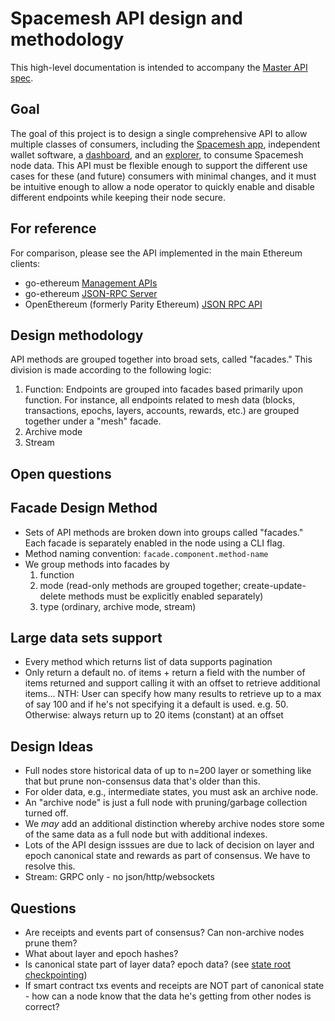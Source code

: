 # Spacemesh API design and methodology

This high-level documentation is intended to accompany the [Master API spec](https://docs.google.com/spreadsheets/d/1P89OVWdgJocPy0CGM43Ge7Sx_6dabCBEagaVQfOk9us/edit).

## Goal

The goal of this project is to design a single comprehensive API to allow multiple classes of consumers, including the [Spacemesh app](https://github.com/spacemeshos/smapp), independent wallet software, a [dashboard](https://github.com/spacemeshos/product/blob/master/dashboard.md), and an [explorer](https://github.com/spacemeshos/product/blob/master/resources/Explorer.pdf), to consume Spacemesh node data. This API must be flexible enough to support the different use cases for these (and future) consumers with minimal changes, and it must be intuitive enough to allow a node operator to quickly enable and disable different endpoints while keeping their node secure.

## For reference

For comparison, please see the API implemented in the main Ethereum clients:

- go-ethereum [Management APIs](https://github.com/ethereum/go-ethereum/wiki/Management-APIs)
- go-ethereum [JSON-RPC Server](https://geth.ethereum.org/docs/rpc/server)
- OpenEthereum (formerly Parity Ethereum) [JSON RPC API](https://wiki.parity.io/JSONRPC)

## Design methodology

API methods are grouped together into broad sets, called "facades." This division is made according to the following logic:

1. Function: Endpoints are grouped into facades based primarily upon function. For instance, all endpoints related to mesh data (blocks, transactions, epochs, layers, accounts, rewards, etc.) are grouped together under a "mesh" facade.
2. Archive mode
3. Stream

## Open questions

## Facade Design Method
- Sets of API methods are broken down into groups called "facades." Each facade is separately enabled in the node using a CLI flag.
- Method naming convention: `facade.component.method-name`
- We group methods into facades by
  1. function
  2. mode (read-only methods are grouped together; create-update-delete methods must be explicitly enabled separately)
  3. type (ordinary, archive mode, stream)

## Large data sets support
- Every method which returns list of data supports pagination
- Only return a default no. of items + return a field with the number of items returned and support calling it with an offset to retrieve additional items... NTH: User can specify how many results to retrieve up to a max of say 100 and if he's not specifying it a default is used. e.g. 50. Otherwise: always return up to 20 items (constant) at an offset

## Design Ideas
- Full nodes store historical data of up to n=200 layer or something like that but prune non-consensus data that's older than this.
- For older data, e.g., intermediate states, you must ask an archive node.
- An "archive node" is just a full node with pruning/garbage collection turned off.
- We *may* add an additional distinction whereby archive nodes store some of the same data as a full node but with additional indexes.
- Lots of the API design isssues are due to lack of decision on layer and epoch canonical state and rewards as part of consensus.  We have to resolve this.
- Stream: GRPC only - no json/http/websockets

## Questions

- Are receipts and events part of consensus? Can non-archive nodes prune them?
- What about layer and epoch hashes?
- Is canonical state part of layer data? epoch data? (see [state root checkpointing](https://github.com/spacemeshos/research/issues/45))
- If smart contract txs events and receipts are NOT part of canonical state - how can a node know that the data he's getting from other nodes is correct?
